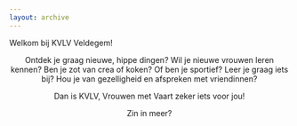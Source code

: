 ```yaml
---
layout: archive
---
```


Welkom bij KVLV Veldegem!

<center>Ontdek je graag nieuwe, hippe dingen?
Wil je nieuwe vrouwen leren kennen?
Ben je zot van crea of koken?
Of ben je sportief? 	Leer je graag iets bij?
Hou je van gezelligheid en afspreken met vriendinnen?

Dan is KVLV, Vrouwen met Vaart zeker iets voor jou!

Zin in meer?</center>

